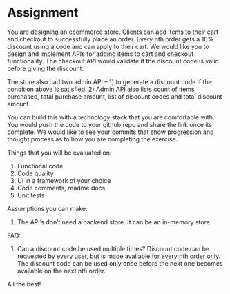 # Assignment

You are designing an ecommerce store. Clients can add items to their cart and checkout to successfully place an order. Every nth order gets a 10% discount using a code and can apply to their cart. We would like you to design and implement APIs for adding items to cart and checkout functionality. The checkout API would validate if the discount code is valid before giving the discount. 

The store also had two admin API – 1) to generate a discount code if the condition above is satisfied. 2) Admin API also lists count of items purchased, total purchase amount, list of discount codes and total discount amount. 

You can build this with a technology stack that you are comfortable with. You would push the code to your github repo and share the link once its complete. We would like to see your commits that show progression and thought process as to how you are completing the exercise. 

Things that you will be evaluated on:

1.	Functional code
2.	Code quality
3.	UI in a framework of your choice
4.	Code comments, readme docs
5.	Unit tests

Assumptions you can make:
1.	The API’s don’t need a backend store. It can be an in-memory store.


FAQ:
1. Can a discount code be used multiple times?
Discount code can be requested by every user, but is made available for every nth order only. The discount code can be used only once before the next one becomes available on the next nth order.


All the best!
